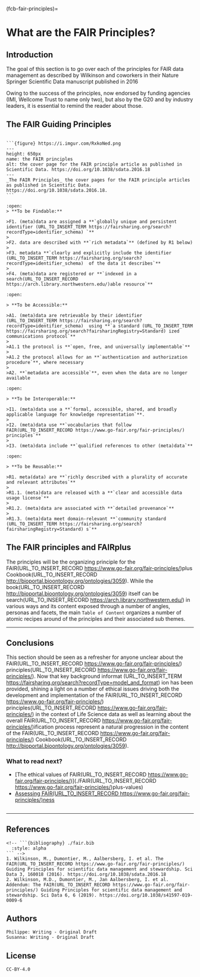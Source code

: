 (fcb-fair-principles)=
# What are the FAIR Principles?



<!-- ````{panels_fairplus}
:identifier (URL_TO_INSERT_TERM https://fairsharing.org/search?recordType=identifier_schema) _text: RX.X
:identifier (URL_TO_INSERT_TERM https://fairsharing.org/search?recordType=identifier_schema) _link: 'https://example.com'
:difficulty_level: 1
:recipe_type: background_informat (URL_TO_INSERT_TERM https://fairsharing.org/search?recordType=model_and_format) ion
:reading_time_minutes: 15
:intended_audience: principal_investigator, data_manager, data_scientist, funder (URL_TO_INSERT_TERM https://fairsharing.org/search?recordType=funder) 
:maturity_level: 2 
:maturity_indicator: 1, 2
:has_executable_code: nope
:recipe_name: Introducing the FAIR(URL_TO_INSERT_RECORD https://www.go-fair.org/fair-principles/) Principles(URL_TO_INSERT_RECORD https://www.go-fair.org/fair-principles/)
```` -->

## Introduction

The goal of this section is to go over each of the principles for FAIR data management as described by Wilkinson and coworkers in their Nature Springer Scientific Data manuscript published in 2016
<!-- {cite}`Wilkinson2016FAIR,Wilkinson2019Evaluation`. -->
Owing to the success of the principles, now endorsed by funding agencies (IMI, Wellcome Trust to name only two), but also by the G20 and by industry leaders, it is essential to remind the reader about those.



## The FAIR Guiding Principles



````{dropdown} **The FAIR principles manuscript**

```{figure} https://i.imgur.com/RxkoNed.png
---
height: 650px
name: the FAIR principles
alt: the cover page for the FAIR principle article as published in Scientific Data. https://doi.org/10.1038/sdata.2016.18
---
_The FAIR Principles_ the cover pages for the FAIR principle articles as published in Scientific Data. https://doi.org/10.1038/sdata.2016.18.
```

````


<!-- <div>
	<img src="https://i.imgur.com/RxkoNed.png" width="550" style="border:1px solid black;align:center"/>
</div>

doi: 10.1038/sdata.2016.18
 -->

````{dropdown} **Findability**
:open:
> **To be Findable:**

>F1. (meta)data are assigned a **`globally unique and persistent identifier (URL_TO_INSERT_TERM https://fairsharing.org/search?recordType=identifier_schema) `**
>
>F2. data are described with **`rich metadata`** (defined by R1 below)
>
>F3. metadata **`clearly and explicitly include the identifier (URL_TO_INSERT_TERM https://fairsharing.org/search?recordType=identifier_schema)  of the data it describes`**
>
>F4. (meta)data are registered or **`indexed in a search(URL_TO_INSERT_RECORD https://arch.library.northwestern.edu/)able resource`**
````

````{dropdown} **Accessibility**
:open:

> **To be Accessible:**

>A1. (meta)data are retrievable by their identifier (URL_TO_INSERT_TERM https://fairsharing.org/search?recordType=identifier_schema)  using **`a standard (URL_TO_INSERT_TERM https://fairsharing.org/search?fairsharingRegistry=Standard) ized communications protocol`**
>
>A1.1 the protocol is **`open, free, and universally implementable`**
>
>A1.2 the protocol allows for an **`authentication and authorization procedure`**, where necessary
>
>A2. **`metadata are accessible`**, even when the data are no longer available

````

````{dropdown} **Interoperability**
:open:

> **To be Interoperable:**

>I1. (meta)data use a **`formal, accessible, shared, and broadly applicable language for knowledge representation`**.
>
>I2. (meta)data use **`vocabularies that follow FAIR(URL_TO_INSERT_RECORD https://www.go-fair.org/fair-principles/) principles`**
>
>I3. (meta)data include **`qualified references to other (meta)data`**
````

````{dropdown} **Reusability**
:open:

> **To be Reusable:**

>R1. meta(data) are **`richly described with a plurality of accurate and relevant attributes`**
>
>R1.1. (meta)data are released with a **`clear and accessible data usage license`**
>
>R1.2. (meta)data are associated with **`detailed provenance`**
>
>R1.3. (meta)data meet domain-relevant **`community standard (URL_TO_INSERT_TERM https://fairsharing.org/search?fairsharingRegistry=Standard) s`**

````



<!-- ````{panels}
:container: container-lg pb-3
:column: col-lg-12 p-2
:card: rounded


```{tabbed} F. 

> To be Findable:

>F1. (meta)data are assigned a **globally unique and persistent identifier (URL_TO_INSERT_TERM https://fairsharing.org/search?recordType=identifier_schema) **
>
>F2. data are described with **rich metadata** (defined by R1 below)
>
>F3. metadata clearly and explicitly include the identifier (URL_TO_INSERT_TERM https://fairsharing.org/search?recordType=identifier_schema)  of the data it describes
>
>F4. (meta)data are registered or **indexed in a search(URL_TO_INSERT_RECORD https://arch.library.northwestern.edu/)able resource**
```

```{tabbed} A.
> To be Accessible:

>A1. (meta)data are retrievable by their identifier (URL_TO_INSERT_TERM https://fairsharing.org/search?recordType=identifier_schema)  using **a standard (URL_TO_INSERT_TERM https://fairsharing.org/search?fairsharingRegistry=Standard) ized communications protocol**
>
>A1.1 the protocol is **open, free, and universally implementable**
>
>A1.2 the protocol allows for an authentication and authorization procedure, where necessary
>
>A2. **metadata are accessible**, even when the data are no longer available
```

```{tabbed} I. 
> To be Interoperable:

>I1. (meta)data use a **formal, accessible, shared, and broadly applicable language for knowledge representation**.
>
>I2. (meta)data use **vocabularies that follow FAIR(URL_TO_INSERT_RECORD https://www.go-fair.org/fair-principles/) principles**
>
>I3. (meta)data include **qualified references** to other (meta)data
```

```{tabbed} R.
> To be Reusable:

>R1. meta(data) are richly described with a **plurality of accurate and relevant attributes**
>
>R1.1. (meta)data are released with a **clear and accessible data usage license**
>
>R1.2. (meta)data are associated with **detailed provenance**
>
>R1.3. (meta)data meet domain-relevant **community standard (URL_TO_INSERT_TERM https://fairsharing.org/search?fairsharingRegistry=Standard) s**
```
```` -->




## The FAIR principles and FAIRplus

The principles will be the organizing principle for the FAIR(URL_TO_INSERT_RECORD https://www.go-fair.org/fair-principles/)plus Cookbook(URL_TO_INSERT_RECORD http://bioportal.bioontology.org/ontologies/3059). While the book(URL_TO_INSERT_RECORD http://bioportal.bioontology.org/ontologies/3059) itself can be search(URL_TO_INSERT_RECORD https://arch.library.northwestern.edu/) in
various ways and its content exposed through a number of angles, personas and facets, 
the main `Table of Content` organizes a number of atomic recipes around of the principles and their associated sub themes. 




---
 
## Conclusions

This section should be seen as a refresher for anyone unclear about the FAIR(URL_TO_INSERT_RECORD https://www.go-fair.org/fair-principles/) principles(URL_TO_INSERT_RECORD https://www.go-fair.org/fair-principles/). 
Now that key background informat (URL_TO_INSERT_TERM https://fairsharing.org/search?recordType=model_and_format) ion has been provided, shining a light on a number of ethical issues driving 
both the development and implementation of the FAIR(URL_TO_INSERT_RECORD https://www.go-fair.org/fair-principles/) principles(URL_TO_INSERT_RECORD https://www.go-fair.org/fair-principles/) in the context of Life Science data
as well as learning about the overall FAIR(URL_TO_INSERT_RECORD https://www.go-fair.org/fair-principles/)ification process represent a natural progression 
in the content of the FAIR(URL_TO_INSERT_RECORD https://www.go-fair.org/fair-principles/) Cookbook(URL_TO_INSERT_RECORD http://bioportal.bioontology.org/ontologies/3059).

### What to read next?
* [The ethical values of FAIR(URL_TO_INSERT_RECORD https://www.go-fair.org/fair-principles/)](./FAIR(URL_TO_INSERT_RECORD https://www.go-fair.org/fair-principles/)plus-values)
* [Assessing FAIR(URL_TO_INSERT_RECORD https://www.go-fair.org/fair-principles/)ness](../assessing-fairness)

````{rdmkit_panel}
````

---

## References

````{dropdown} **Reference**
<!-- ```{bibliography} ./fair.bib
  :style: alpha
``` -->
1. Wilkinson, M., Dumontier, M., Aalbersberg, I. et al. The FAIR(URL_TO_INSERT_RECORD https://www.go-fair.org/fair-principles/) Guiding Principles for scientific data management and stewardship. Sci Data 3, 160018 (2016). https://doi.org/10.1038/sdata.2016.18
2. Wilkinson, M.D., Dumontier, M., Jan Aalbersberg, I. et al. Addendum: The FAIR(URL_TO_INSERT_RECORD https://www.go-fair.org/fair-principles/) Guiding Principles for scientific data management and stewardship. Sci Data 6, 6 (2019). https://doi.org/10.1038/s41597-019-0009-6 

````


## Authors

````{authors_fairplus}
Philippe: Writing - Original Draft
Susanna: Writing - Original Draft
````



## License

````{license_fairplus}
CC-BY-4.0
````



